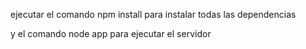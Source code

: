 ejecutar el comando npm install para instalar todas las dependencias

y el comando node app para ejecutar el servidor